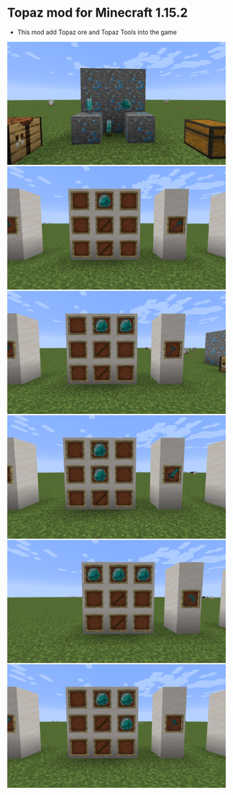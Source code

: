 # Topaz mod for Minecraft 1.15.2

* This mod add Topaz ore and Topaz Tools into the game

![](screenshots/screen1.png)
![](screenshots/screen2.png)
![](screenshots/screen3.png)
![](screenshots/screen4.png)
![](screenshots/screen5.png)
![](screenshots/screen6.png)
